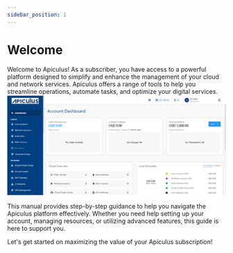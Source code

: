 ```yaml
---
sidebar_position: 1
---
```

# Welcome

Welcome to Apiculus! As a subscriber, you have access to a powerful platform designed to simplify and enhance the management of your cloud and network services. Apiculus offers a range of tools to help you streamline operations, automate tasks, and optimize your digital services.
![Subscriber Intro Page](intro.png)

This manual provides step-by-step guidance to help you navigate the Apiculus platform effectively. Whether you need help setting up your account, managing resources, or utilizing advanced features, this guide is here to support you.

Let's get started on maximizing the value of your Apiculus subscription!




